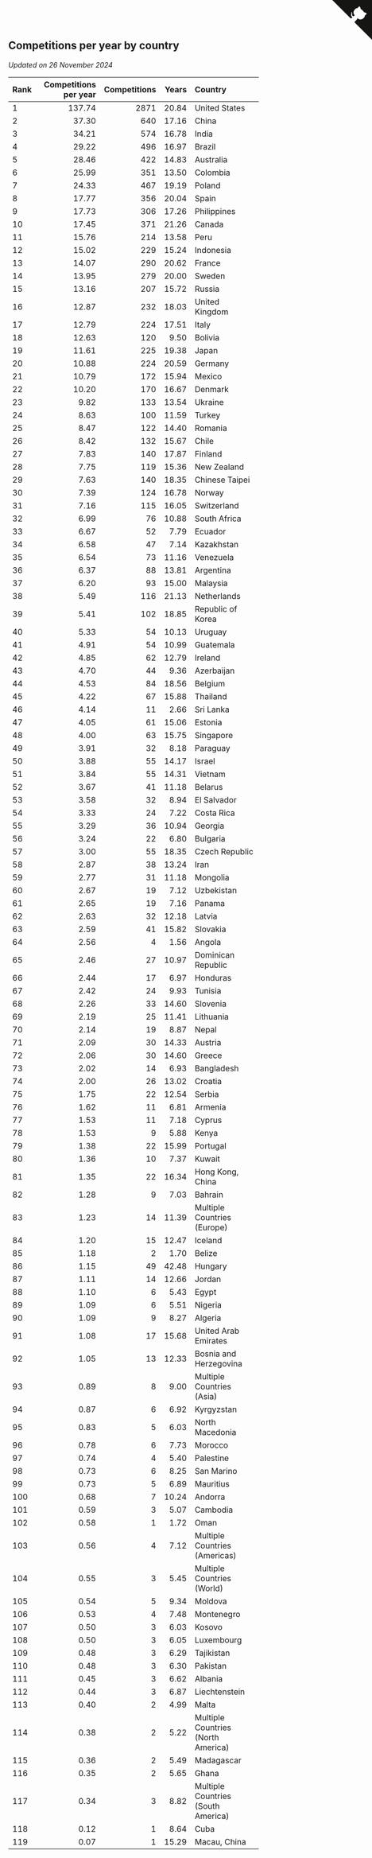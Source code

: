 ## Competitions per year by country

*Updated on 26 November 2024*

| Rank | Competitions per year | Competitions | Years | Country |
| :--- | ---: | ---: | ---: | :--- |
| 1 | 137.74 | 2871 | 20.84 | United States |
| 2 | 37.30 | 640 | 17.16 | China |
| 3 | 34.21 | 574 | 16.78 | India |
| 4 | 29.22 | 496 | 16.97 | Brazil |
| 5 | 28.46 | 422 | 14.83 | Australia |
| 6 | 25.99 | 351 | 13.50 | Colombia |
| 7 | 24.33 | 467 | 19.19 | Poland |
| 8 | 17.77 | 356 | 20.04 | Spain |
| 9 | 17.73 | 306 | 17.26 | Philippines |
| 10 | 17.45 | 371 | 21.26 | Canada |
| 11 | 15.76 | 214 | 13.58 | Peru |
| 12 | 15.02 | 229 | 15.24 | Indonesia |
| 13 | 14.07 | 290 | 20.62 | France |
| 14 | 13.95 | 279 | 20.00 | Sweden |
| 15 | 13.16 | 207 | 15.72 | Russia |
| 16 | 12.87 | 232 | 18.03 | United Kingdom |
| 17 | 12.79 | 224 | 17.51 | Italy |
| 18 | 12.63 | 120 | 9.50 | Bolivia |
| 19 | 11.61 | 225 | 19.38 | Japan |
| 20 | 10.88 | 224 | 20.59 | Germany |
| 21 | 10.79 | 172 | 15.94 | Mexico |
| 22 | 10.20 | 170 | 16.67 | Denmark |
| 23 | 9.82 | 133 | 13.54 | Ukraine |
| 24 | 8.63 | 100 | 11.59 | Turkey |
| 25 | 8.47 | 122 | 14.40 | Romania |
| 26 | 8.42 | 132 | 15.67 | Chile |
| 27 | 7.83 | 140 | 17.87 | Finland |
| 28 | 7.75 | 119 | 15.36 | New Zealand |
| 29 | 7.63 | 140 | 18.35 | Chinese Taipei |
| 30 | 7.39 | 124 | 16.78 | Norway |
| 31 | 7.16 | 115 | 16.05 | Switzerland |
| 32 | 6.99 | 76 | 10.88 | South Africa |
| 33 | 6.67 | 52 | 7.79 | Ecuador |
| 34 | 6.58 | 47 | 7.14 | Kazakhstan |
| 35 | 6.54 | 73 | 11.16 | Venezuela |
| 36 | 6.37 | 88 | 13.81 | Argentina |
| 37 | 6.20 | 93 | 15.00 | Malaysia |
| 38 | 5.49 | 116 | 21.13 | Netherlands |
| 39 | 5.41 | 102 | 18.85 | Republic of Korea |
| 40 | 5.33 | 54 | 10.13 | Uruguay |
| 41 | 4.91 | 54 | 10.99 | Guatemala |
| 42 | 4.85 | 62 | 12.79 | Ireland |
| 43 | 4.70 | 44 | 9.36 | Azerbaijan |
| 44 | 4.53 | 84 | 18.56 | Belgium |
| 45 | 4.22 | 67 | 15.88 | Thailand |
| 46 | 4.14 | 11 | 2.66 | Sri Lanka |
| 47 | 4.05 | 61 | 15.06 | Estonia |
| 48 | 4.00 | 63 | 15.75 | Singapore |
| 49 | 3.91 | 32 | 8.18 | Paraguay |
| 50 | 3.88 | 55 | 14.17 | Israel |
| 51 | 3.84 | 55 | 14.31 | Vietnam |
| 52 | 3.67 | 41 | 11.18 | Belarus |
| 53 | 3.58 | 32 | 8.94 | El Salvador |
| 54 | 3.33 | 24 | 7.22 | Costa Rica |
| 55 | 3.29 | 36 | 10.94 | Georgia |
| 56 | 3.24 | 22 | 6.80 | Bulgaria |
| 57 | 3.00 | 55 | 18.35 | Czech Republic |
| 58 | 2.87 | 38 | 13.24 | Iran |
| 59 | 2.77 | 31 | 11.18 | Mongolia |
| 60 | 2.67 | 19 | 7.12 | Uzbekistan |
| 61 | 2.65 | 19 | 7.16 | Panama |
| 62 | 2.63 | 32 | 12.18 | Latvia |
| 63 | 2.59 | 41 | 15.82 | Slovakia |
| 64 | 2.56 | 4 | 1.56 | Angola |
| 65 | 2.46 | 27 | 10.97 | Dominican Republic |
| 66 | 2.44 | 17 | 6.97 | Honduras |
| 67 | 2.42 | 24 | 9.93 | Tunisia |
| 68 | 2.26 | 33 | 14.60 | Slovenia |
| 69 | 2.19 | 25 | 11.41 | Lithuania |
| 70 | 2.14 | 19 | 8.87 | Nepal |
| 71 | 2.09 | 30 | 14.33 | Austria |
| 72 | 2.06 | 30 | 14.60 | Greece |
| 73 | 2.02 | 14 | 6.93 | Bangladesh |
| 74 | 2.00 | 26 | 13.02 | Croatia |
| 75 | 1.75 | 22 | 12.54 | Serbia |
| 76 | 1.62 | 11 | 6.81 | Armenia |
| 77 | 1.53 | 11 | 7.18 | Cyprus |
| 78 | 1.53 | 9 | 5.88 | Kenya |
| 79 | 1.38 | 22 | 15.99 | Portugal |
| 80 | 1.36 | 10 | 7.37 | Kuwait |
| 81 | 1.35 | 22 | 16.34 | Hong Kong, China |
| 82 | 1.28 | 9 | 7.03 | Bahrain |
| 83 | 1.23 | 14 | 11.39 | Multiple Countries (Europe) |
| 84 | 1.20 | 15 | 12.47 | Iceland |
| 85 | 1.18 | 2 | 1.70 | Belize |
| 86 | 1.15 | 49 | 42.48 | Hungary |
| 87 | 1.11 | 14 | 12.66 | Jordan |
| 88 | 1.10 | 6 | 5.43 | Egypt |
| 89 | 1.09 | 6 | 5.51 | Nigeria |
| 90 | 1.09 | 9 | 8.27 | Algeria |
| 91 | 1.08 | 17 | 15.68 | United Arab Emirates |
| 92 | 1.05 | 13 | 12.33 | Bosnia and Herzegovina |
| 93 | 0.89 | 8 | 9.00 | Multiple Countries (Asia) |
| 94 | 0.87 | 6 | 6.92 | Kyrgyzstan |
| 95 | 0.83 | 5 | 6.03 | North Macedonia |
| 96 | 0.78 | 6 | 7.73 | Morocco |
| 97 | 0.74 | 4 | 5.40 | Palestine |
| 98 | 0.73 | 6 | 8.25 | San Marino |
| 99 | 0.73 | 5 | 6.89 | Mauritius |
| 100 | 0.68 | 7 | 10.24 | Andorra |
| 101 | 0.59 | 3 | 5.07 | Cambodia |
| 102 | 0.58 | 1 | 1.72 | Oman |
| 103 | 0.56 | 4 | 7.12 | Multiple Countries (Americas) |
| 104 | 0.55 | 3 | 5.45 | Multiple Countries (World) |
| 105 | 0.54 | 5 | 9.34 | Moldova |
| 106 | 0.53 | 4 | 7.48 | Montenegro |
| 107 | 0.50 | 3 | 6.03 | Kosovo |
| 108 | 0.50 | 3 | 6.05 | Luxembourg |
| 109 | 0.48 | 3 | 6.29 | Tajikistan |
| 110 | 0.48 | 3 | 6.30 | Pakistan |
| 111 | 0.45 | 3 | 6.62 | Albania |
| 112 | 0.44 | 3 | 6.87 | Liechtenstein |
| 113 | 0.40 | 2 | 4.99 | Malta |
| 114 | 0.38 | 2 | 5.22 | Multiple Countries (North America) |
| 115 | 0.36 | 2 | 5.49 | Madagascar |
| 116 | 0.35 | 2 | 5.65 | Ghana |
| 117 | 0.34 | 3 | 8.82 | Multiple Countries (South America) |
| 118 | 0.12 | 1 | 8.64 | Cuba |
| 119 | 0.07 | 1 | 15.29 | Macau, China |


<a href="https://github.com/JustinTimeCuber/wca_statistics" class="github-corner" aria-label="View source on Github"><svg width="80" height="80" viewBox="0 0 250 250" style="fill:#151513; color:#fff; position: absolute; top: 0; border: 0; right: 0;" aria-hidden="true"><path d="M0,0 L115,115 L130,115 L142,142 L250,250 L250,0 Z"></path><path d="M128.3,109.0 C113.8,99.7 119.0,89.6 119.0,89.6 C122.0,82.7 120.5,78.6 120.5,78.6 C119.2,72.0 123.4,76.3 123.4,76.3 C127.3,80.9 125.5,87.3 125.5,87.3 C122.9,97.6 130.6,101.9 134.4,103.2" fill="currentColor" style="transform-origin: 130px 106px;" class="octo-arm"></path><path d="M115.0,115.0 C114.9,115.1 118.7,116.5 119.8,115.4 L133.7,101.6 C136.9,99.2 139.9,98.4 142.2,98.6 C133.8,88.0 127.5,74.4 143.8,58.0 C148.5,53.4 154.0,51.2 159.7,51.0 C160.3,49.4 163.2,43.6 171.4,40.1 C171.4,40.1 176.1,42.5 178.8,56.2 C183.1,58.6 187.2,61.8 190.9,65.4 C194.5,69.0 197.7,73.2 200.1,77.6 C213.8,80.2 216.3,84.9 216.3,84.9 C212.7,93.1 206.9,96.0 205.4,96.6 C205.1,102.4 203.0,107.8 198.3,112.5 C181.9,128.9 168.3,122.5 157.7,114.1 C157.9,116.9 156.7,120.9 152.7,124.9 L141.0,136.5 C139.8,137.7 141.6,141.9 141.8,141.8 Z" fill="currentColor" class="octo-body"></path></svg></a><style>.github-corner:hover .octo-arm{animation:octocat-wave 560ms ease-in-out}@keyframes octocat-wave{0%,100%{transform:rotate(0)}20%,60%{transform:rotate(-25deg)}40%,80%{transform:rotate(10deg)}}@media (max-width:500px){.github-corner:hover .octo-arm{animation:none}.github-corner .octo-arm{animation:octocat-wave 560ms ease-in-out}}</style>
